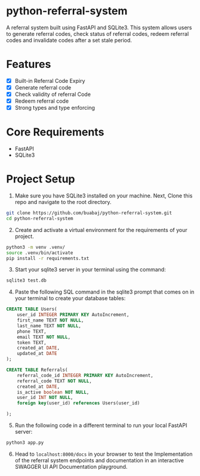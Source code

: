 # python-referral-system

A referral system built using FastAPI and SQLite3. This system allows users to generate referral codes, check status of referral codes, redeem referral codes and invalidate codes after a set stale period.

# Features

- [x] Built-in Referral Code Expiry
- [x] Generate referral code
- [x] Check validity of referral Code
- [x] Redeem referral code
- [x] Strong types and type enforcing

# Core Requirements

- FastAPI
- SQLite3

# Project Setup

1. Make sure you have SQLite3 installed on your machine. Next, Clone this repo and navigate to the root directory.

```bash
git clone https://github.com/buabaj/python-referral-system.git
cd python-referral-system
```

2. Create and activate a virtual environment for the requirements of your project.

```bash
python3 -m venv .venv/
source .venv/bin/activate
pip install -r requirements.txt
```

3. Start your sqlite3 server in your terminal using the command:
   
```bash
sqlite3 test.db
```

4. Paste the following SQL command in the sqlite3 prompt that comes on in your terminal to create your database tables:
   
```SQL
CREATE TABLE Users(
    user_id INTEGER PRIMARY KEY AutoIncrement,
    first_name TEXT NOT NULL,
    last_name TEXT NOT NULL,
    phone TEXT,
    email TEXT NOT NULL,
    token TEXT,
    created_at DATE,
    updated_at DATE
);

CREATE TABLE Referrals(
    referral_code_id INTEGER PRIMARY KEY AutoIncrement,
    referral_code TEXT NOT NULL,
    created_at DATE,
    is_active boolean NOT NULL,
    user_id INT NOT NULL,
    foreign key(user_id) references Users(user_id)

);
```

5. Run the following code in a different terminal to run your local FastAPI server:

```bash
python3 app.py
```

6. Head to `localhost:8000/docs` in your browser to test the Implementation of the referral system endpoints and documentation in an interactive SWAGGER UI API Documentation playground.

